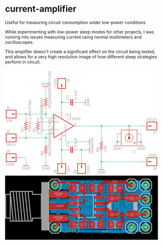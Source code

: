 # current-amplifier
Useful for measuring circuit consumption under low-power conditions

While experimenting with low-power sleep modes for other projects, I was running into issues measuring current using normal multimeters and oscilloscopes.

This amplifier doesn't create a significant effect on the circuit being tested, and allows for a very high resolution image of how different sleep strategies perform in circuit.

![schematic](current-amplifier-schematic.png)
![board](current-amplifier-board.png)
